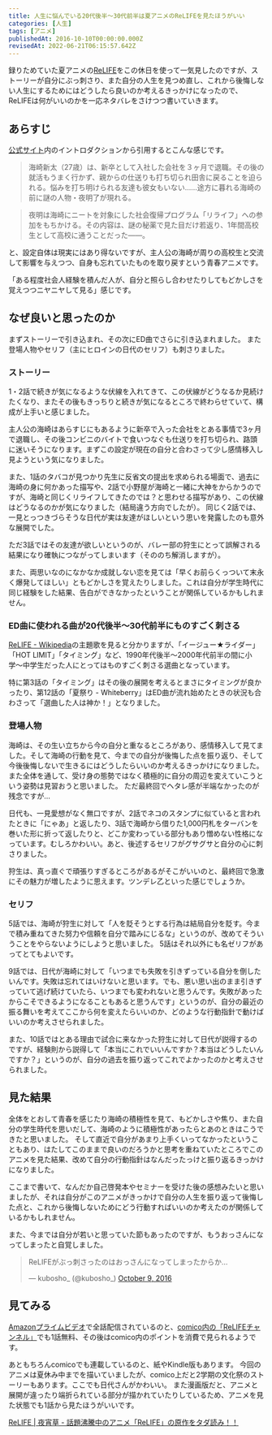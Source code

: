 ```yaml
---
title: 人生に悩んでいる20代後半〜30代前半は夏アニメのReLIFEを見たほうがいい
categories: [人生]
tags: [アニメ]
publishedAt: 2016-10-10T00:00:00.000Z
revisedAt: 2022-06-21T06:15:57.642Z
---
```


録りためていた夏アニメの[ReLIFE](http://relife-anime.com/)をこの休日を使って一気見したのですが、ストーリーが自分にぶっ刺さり、また自分の人生を見つめ直し、これから後悔しない人生にするためにはどうしたら良いのか考えるきっかけになったので、ReLIFEは何がいいのかを一応ネタバレをさけつつ書いていきます。

## あらすじ

[公式サイト](http://relife-anime.com/story/introduction.html)内のイントロダクションから引用するとこんな感じです。

> 海崎新太（27歳）は、新卒として入社した会社を３ヶ月で退職。その後の就活もうまく行かず、親からの仕送りも打ち切られ田舎に戻ることを迫られる。悩みを打ち明けられる友達も彼女もいない……途方に暮れる海崎の前に謎の人物・夜明了が現れる。

> 夜明は海崎にニートを対象にした社会復帰プログラム「リライフ」への参加をもちかける。その内容は、謎の秘薬で見た目だけ若返り、1年間高校生として高校に通うことだった――。

と、設定自体は現実にはあり得ないですが、主人公の海崎が周りの高校生と交流して影響を与えつつ、自身も忘れていたものを取り戻すという青春アニメです。

「ある程度社会人経験を積んだ人が、自分と照らし合わせたりしてもどかしさを覚えつつニヤニヤして見る」感じです。

## なぜ良いと思ったのか

まずストーリーで引き込まれ、その次にED曲でさらに引き込まれました。
また登場人物やセリフ（主にヒロインの日代のセリフ）も刺さりました。

### ストーリー

1・2話で続きが気になるような伏線を入れてきて、この伏線がどうなるか見続けたくなり、またその後もきっちりと続きが気になるところで終わらせていて、構成が上手いと感じました。

主人公の海崎はあらすじにもあるように新卒で入った会社をとある事情で3ヶ月で退職し、その後コンビニのバイトで食いつなぐも仕送りを打ち切られ、路頭に迷いそうになります。まずこの設定が現在の自分と合わさって少し感情移入し見ようという気になりました。

また、1話のタバコが見つかり先生に反省文の提出を求められる場面で、過去に海崎の身に何かあった描写や、2話で小野屋が海崎と一緒に大神をからかうのですが、海崎と同じくリライフしてきたのでは？と思わせる描写があり、この伏線はどうなるのかが気になりました（結局違う方向でしたが）。
同じく2話では、一見とっつきづらそうな日代が実は友達がほしいという思いを発露したのも意外な展開でした。

ただ3話ではその友達が欲しいというのが、バレー部の狩生にとって誤解される結果になり確執につながってしまいます（そののち解消しますが）。

また、両思いなのになかなか成就しない恋を見ては「早くお前らくっついて末永く爆発してほしい」ともどかしさを覚えたりしました。これは自分が学生時代に同じ経験をした結果、告白ができなかったということが関係しているかもしれません。

### ED曲に使われる曲が20代後半〜30代前半にものすごく刺さる

[ReLIFE \- Wikipedia](https://ja.wikipedia.org/wiki/ReLIFE#.E4.B8.BB.E9.A1.8C.E6.AD.8C)の主題歌を見ると分かりますが、「イージュー★ライダー」「HOT LIMIT」「タイミング」など、1990年代後半〜2000年代前半の間に小学〜中学生だった人にとってはものすごく刺さる選曲となっています。

特に第3話の「タイミング」はその後の展開を考えるとまさにタイミングが良かったり、第12話の「夏祭り - Whiteberry」はED曲が流れ始めたときの状況も合わさって「選曲した人は神か！」となりました。

### 登場人物

海崎は、その生い立ちから今の自分と重なるところがあり、感情移入して見てました。そして海崎の行動を見て、今までの自分が後悔した点を振り返り、そして今後後悔しないで生きるにはどうしたらいいのか考えるきっかけになりました。
また全体を通して、受け身の態勢ではなく積極的に自分の周辺を変えていこうという姿勢は見習おうと思いました。
ただ最終回でヘタレ感が半端なかったのが残念ですが…

日代も、一見愛想がなく無口ですが、2話でネコのスタンプに似ていると言われたときに「にゃあ」と返したり、3話で海崎から借りた1,000円札をターバンを巻いた形に折って返したりと、どこか変わっている部分もあり憎めない性格になっています。むしろかわいい。あと、後述するセリフがグサグサと自分の心に刺さりました。

狩生は、真っ直ぐで頑張りすぎるところがあるがそこがいいのと、最終回で急激にその魅力が増したように思えます。ツンデレ乙といった感じでしょうか。

### セリフ

5話では、海崎が狩生に対して「人を貶そうとする行為は結局自分を貶す。今まで積み重ねてきた努力や信頼を自分で踏みにじるな」というのが、改めてそういうことをやらないようにしようと思いました。
5話はそれ以外にも名ゼリフがあってとてもよいです。

9話では、日代が海崎に対して「いつまでも失敗を引きずっている自分を倒したいんです。失敗は忘れてはいけないと思います。でも、悪い思い出のまま引きずっていて逃げ続けていたら、いつまでも変われないと思うんです。失敗があったからこそできるようになることもあると思うんです」というのが、自分の最近の振る舞いを考えてここから何を変えたらいいのか、どのような行動指針で動けばいいのか考えさせられました。

また、10話ではとある理由で試合に来なかった狩生に対して日代が説得するのですが、経験則から説得して「本当にこれでいいんですか？本当はどうしたいんですか？」というのが、自分の過去を振り返ってこれでよかったのかと考えさせられました。

## 見た結果

全体をとおして青春を感じたり海崎の積極性を見て、もどかしさや焦り、また自分の学生時代を思いだして、海崎のように積極性があったらとあのときはこうできたと思いました。
そして直近で自分があまり上手くいってなかったということもあり、はたしてこのままで良いのだろうかと思考を重ねていたところでこのアニメを見た結果、改めて自分の行動指針はなんだったっけと振り返るきっかけになりました。

ここまで書いて、なんだか自己啓発本やセミナーを受けた後の感想みたいと思いましたが、それは自分がこのアニメがきっかけで自分の人生を振り返って後悔した点と、これから後悔しないためにどう行動すればいいのか考えたのが関係しているかもしれません。

また、今までは自分が若いと思っていた節もあったのですが、もうおっさんになってしまったと自覚しました。

<blockquote class="twitter-tweet" data-lang="en"><p lang="ja" dir="ltr">ReLIFEがぶっ刺さったのはおっさんになってしまったからか…</p>&mdash; kubosho_ (@kubosho_) <a href="https://twitter.com/kubosho_/status/785107773713358848">October 9, 2016</a></blockquote>

## 見てみる

[Amazonプライムビデオ](https://www.amazon.co.jp/dp/B01HDFJNHU)で全話配信されているのと、[comico内の「ReLIFEチャンネル」](http://www.comico.jp/special/index.nhn)でも1話無料、その後はcomico内のポイントを消費で見られるようです。

あともちろんcomicoでも連載しているのと、紙やKindle版もあります。
今回のアニメは夏休み中までを描いていましたが、comico上だと2学期の文化祭のストーリーもあります。ここでも日代さんがかわいい。
また漫画版だと、アニメと展開が違ったり端折られている部分が描かれていたりしているため、アニメを見た状態でも1話から見たほうがいいです。

[ReLIFE \| 夜宵草 \- 話題沸騰中のアニメ「ReLIFE」の原作をタダ読み！！](http://www.comico.jp/articleList.nhn?titleNo=2)
